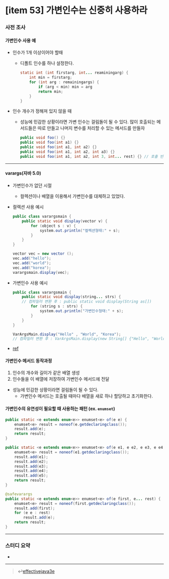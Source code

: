 # [item 53] 가변인수는 신중히 사용하라 
### 사전 조사 
#### 가변인수 사용 예
- 인수가 1개 이상이어야 할때
  - 디폴트 인수를 하나 설정한다.
    ``` java
    static int (int firstarg, int... reaminingarg) {
        int min = firstarg;
        for (int arg : remainingargs) {
            if (arg < min) min = arg
            return min;
        }
    }
    ```
    

- 인수 개수가 정해져 있지 않을 때
  - 성능에 민감한 상황이라면 가변 인수는 걸림돌이 될 수 있다. 많이 호출되는 메서드들은 따로 만들고 나머지 변수를 처리할 수 있는 메서드를 만들자
    ``` java
    public void foo() {}
    public void foo(int a1) {}
    public void foo(int a1, int a2) {}
    public void foo(int a1, int a2, int a3) {}
    public void foo(int a1, int a2, int 3, int... rest) {} // 호출 빈도 적음
    ```
---

#### varargs(자바 5.0)
- 가변인수가 없던 시절
    - 컬렉션이나 배열을 이용해서 가변인수를 대체하고 있었다.
- 컬렉션 사용 예시 
    ```java
    public class varargsmain {
        public static void display(vector v) {
            for (object s : v) {
                system.out.println("컬렉션형태:" + s);
            }
        }
    }
    ```
    ```java
    vector vec = new vector ();
    vec.add("hello");
    vec.add("world");
    vec.add("korea");
    varargsmain.display(vec);
    ```

- 가변인수 사용 예시
    ```java
    public class varargsmain {
        public static void display(string... strs) {
        // 컴파일러 변환 후 : public static void display(String as[])
            for (string s : strs) {
                system.out.println("가변인수형태:" + s);
            }
        }
    }
    ```
    ```java
    VarArgsMain.display("Hello" , "World", "Korea");
    // 컴파일러 변환 후 : VarArgsMain.display(new String[] {"Hello", "World", "Korea"});
    ```

- [ref](https://gyrfalcon.tistory.com/entry/java-varargs)

#### 가변인수 메서드 동작과정
1. 인수의 개수와 길이가 같은 배열 생성
2. 인수들을 이 배열에 저장하여 가변인수 메서드에 전달

- 성능에 민감한 상황이라면 걸림돌이 될 수 있다.
    - 가변인수 메서드는 호출될 때마다 배열을 새로 하나 할당하고 초기화한다.

#### 가변인수의 유연성이 필요할 때 사용하는 패턴 (ex. `enumset`)
```java
public static <e extends enum<e>> enumset<e> of(e e) {
    enumset<e> result = noneof(e.getdeclaringclass());
    result.add(e);
    return result;
}
```
```java
public static <e extends enum<e>> enumset<e> of(e e1, e e2, e e3, e e4, e e5) {
    enumset<e> result = noneof(e1.getdeclaringclass());
    result.add(e1);
    result.add(e2);
    result.add(e3);
    result.add(e4);
    result.add(e5);
    return result;
}
```
```java
@safevarargs
public static <e extends enum<e>> enumset<e> of(e first, e... rest) {
    enumset<e> result = noneof(first.getdeclaringclass());
    result.add(first);
    for (e e : rest)
        result.add(e);
    return result;
}
```
---


### 스터디 요약 
- 

---

> :leftwards_arrow_with_hook:[effectivejava3e](/effectivejava3e/readme.md)

